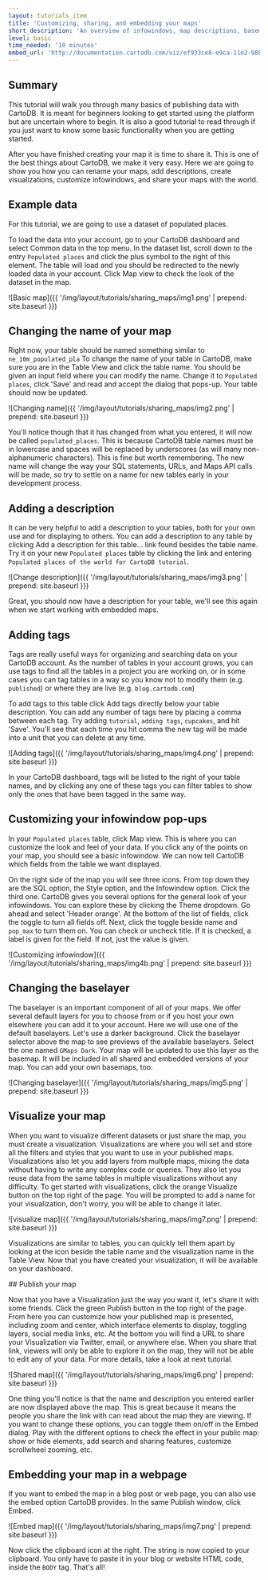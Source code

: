 ```yaml
---
layout: tutorials_item
title: 'Customizing, sharing, and embedding your maps'
short_description: 'An overview of infowindows, map descriptions, basemaps and map publishing.'
level: basic
time_needed: '10 minutes'
embed_url: 'http://documentation.cartodb.com/viz/ef933ce8-e9ca-11e2-98b0-5404a6a683d5/embed_map?title=false&description=false&search=false&shareable=false&cartodb_logo=false&layer_selector=false&scrollwheel=false&sql=&zoom=3&center_lat=50.064191736659104&center_lon=21.62109375&height=300&id=cartodb-1373506926952'
---
```


## Summary

This tutorial will walk you through many basics of publishing data with CartoDB. It is meant for beginners looking to get started using the platform but are uncertain where to begin. It is also a good tutorial to read through if you just want to know some basic functionality when you are getting started.

After you have finished creating your map it is time to share it. This is one of the best things about CartoDB, we make it very easy. Here we are going to show you how you can rename your maps, add descriptions, create visualizations, customize infowindows, and share your maps with the world.

## Example data

For this tutorial, we are going to use a dataset of populated places.

To load the data into your account, go to your CartoDB dashboard and select <span class="ui_element" data-element="common_data">Common data</span> in the top menu. In the dataset list, scroll down to the entry `Populated places` and click the <span class="ui_element" data-element="add_public_table">plus symbol</span> to the right of this element. The table will load and you should be redirected to the newly loaded data in your account. Click <span class="ui_element" data-element="map_view">Map view</span> to check the look of the dataset in the map.

![Basic map]({{ '/img/layout/tutorials/sharing_maps/img1.png' | prepend: site.baseurl }})

## Changing the name of your map

Right now, your table should be named something similar to `ne_10m_populated_pla` To change the name of your table in CartoDB, make sure you are in the <span class="ui_element" data-element="table_view">Table View</span> and click <span class="ui_element" data-element="table_name">the table name</span>. You should be given an input field where you can modify the name. Change it to `Populated places`, click 'Save' and read and accept the dialog that pops-up. Your table should now be updated.

![Changing name]({{ '/img/layout/tutorials/sharing_maps/img2.png' | prepend: site.baseurl }})

You'll notice though that it has changed from what you entered, it will now be called `populated_places`. This is because CartoDB table names must be in lowercase and spaces will be replaced by underscores (as will many non-alphanumeric characters). This is fine but worth remembering. The new name will change the way your SQL statements, URLs, and Maps API calls will be made, so try to settle on a name for new tables early in your development process.

## Adding a description

It can be very helpful to add a description to your tables, both for your own use and for displaying to others. You can add a description to any table by clicking <span class="ui_element" data-element="add_description">Add a description for this table...</span> link found besides the table name. Try it on your new `Populated places` table by clicking the link and entering `Populated places of the world for CartoDB tutorial`.

![Change description]({{ '/img/layout/tutorials/sharing_maps/img3.png' | prepend: site.baseurl }})

Great, you should now have a description for your table, we'll see this again when we start working with embedded maps.

## Adding tags

Tags are really useful ways for organizing and searching data on your CartoDB account. As the number of tables in your account grows, you can use tags to find all the tables in a project you are working on, or in some cases you can tag tables in a way so you know not to modify them (e.g. `published`) or where they are live (e.g. `blog.cartodb.com`)

To add tags to this table click <span class="ui_element" data-element="add_tags">Add tags</span> directly below your table description. You can add any number of tags here by placing a comma between each tag. Try adding `tutorial`, `adding tags`, `cupcakes`, and hit 'Save'. You'll see that each time you hit comma the new tag will be made into a unit that you can delete at any time.

![Adding tags]({{ '/img/layout/tutorials/sharing_maps/img4.png' | prepend: site.baseurl }})

In your CartoDB dashboard, tags will be listed to the right of your table names, and by clicking any one of these tags you can filter tables to show only the ones that have been tagged in the same way.

## Customizing your infowindow pop-ups

In your `Populated places` table, click <span class="ui_element" data-element="map_view">Map view</span>. This is where you can customize the look and feel of your data. If you click any of the points on your map, you should see a basic infowindow. We can now tell CartoDB which fields from the table we want displayed.

On the right side of the map you will see three icons. From top down they are the <span class="ui_element" data-element="sql_option">SQL option</span>, the <span class="ui_element" data-element="style_option">Style option</span>, and the <span class="ui_element" data-element="infowindow_option">Infowindow option</span>. Click the third one. CartoDB gives you several options for the general look of your infowindows. You can explore these by clicking the <span class="ui_element" data-element="infowindows_theme">Theme dropdown</span>. Go ahead and select 'Header orange'. At the bottom of the list of fields, click the toggle to turn all fields off. Next, click the toggle beside <span class="code_variable">name</span> and `pop_max` to turn them on. You can check or uncheck <span class="code_variable">title</span>. If it is checked, a label is given for the field. If not, just the value is given.

![Customizing infowindow]({{ '/img/layout/tutorials/sharing_maps/img4b.png' | prepend: site.baseurl }})

## Changing the baselayer

The baselayer is an important component of all of your maps. We offer several default layers for you to choose from or if you host your own elsewhere you can add it to your account. Here we will use one of the default baselayers. Let's use a darker background. Click the <span class="ui_element" data-element="change_baselayer">baselayer selector</span> above the map to see previews of the available baselayers. Select the one named `GMaps Dark`. Your map will be updated to use this layer as the basemap. It will be included in all shared and embedded versions of your map. You can add your own basemaps, too.

![Changing baselayer]({{ '/img/layout/tutorials/sharing_maps/img5.png' | prepend: site.baseurl }})

## Visualize your map

When you want to visualize different datasets or just share the map, you must create a visualization. Visualizations are where you will set and store all the filters and styles that you want to use in your published maps. Visualizations also let you add layers from multiple maps, mixing the data without having to write any complex code or queries. They also let you reuse data from the same tables in multiple visualizations without any difficulty. To get started with visualizations, click the orange <span class="ui_element" data-element="visualize">Visualize</span> button on the top right of the page. You will be prompted to add a name for your visualization, don't worry, you will be able to change it later.

![visualize map]({{ '/img/layout/tutorials/sharing_maps/img7.png' | prepend: site.baseurl }})

Visualizations are similar to tables, you can quickly tell them apart by looking at the icon beside the <span class="ui_element" data-element="table_name">table name</span> and the <span class="ui_element" data-element="visualization_name">visualization name</span> in the <span class="ui_element" data-element="table_view">Table View</span>. Now that you have created your visualization, it will be available on your dashboard.

## Publish your map

Now that you have a Visualization just the way you want it, let's share it with some friends. Click the green <span class="ui_element" data-element="publish">Publish</span> button in the top right of the page. From here you can customize how your published map is presented, including zoom and center, which interface elements to display, toggling layers, social media links, etc. At the bottom you will find a URL to share your Visualization via Twitter, email, or anywhere else. When you share that link, viewers will only be able to explore it on the map, they will not be able to edit any of your data. For more details, take a look at next tutorial.

![Shared map]({{ '/img/layout/tutorials/sharing_maps/img6.png' | prepend: site.baseurl }})

One thing you'll notice is that the name and description you entered earlier are now displayed above the map. This is great because it means the people you share the link with can read about the map they are viewing. If you want to change these options, you can toggle them on/off in the Embed dialog. Play with the different options to check the effect in your public map: show or hide elements, add search and sharing features, customize scrollwheel zooming, etc.

## Embedding your map in a webpage

If you want to embed the map in a blog post or web page, you can also use the embed option CartoDB provides. In the same Publish window, click <span class="ui_element" data-element="share_embed">Embed</span>.

![Embed map]({{ '/img/layout/tutorials/sharing_maps/img7.png' | prepend: site.baseurl }})

Now click the <span class="ui_element" data-element="copy_to_clipboard">clipboard icon</span> at the right. The string is now copied to your clipboard. You only have to paste it in your blog or website HTML code, inside the `BODY` tag. That's all!
